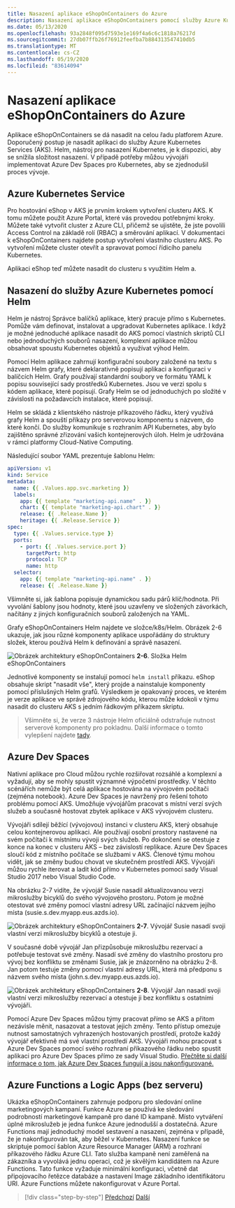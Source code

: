 ```yaml
---
title: Nasazení aplikace eShopOnContainers do Azure
description: Nasazení aplikace eShopOnContainers pomocí služby Azure Kubernetes, Helm a DevSpaces.
ms.date: 05/13/2020
ms.openlocfilehash: 93a2848f095d7593e1e169f4a6c6c1818a76217d
ms.sourcegitcommit: 27db07ffb26f76912feefba7b884313547410db5
ms.translationtype: MT
ms.contentlocale: cs-CZ
ms.lasthandoff: 05/19/2020
ms.locfileid: "83614094"
---
```

# <a name="deploying-eshoponcontainers-to-azure"></a>Nasazení aplikace eShopOnContainers do Azure

Aplikace eShopOnContainers se dá nasadit na celou řadu platforem Azure. Doporučený postup je nasadit aplikaci do služby Azure Kubernetes Services (AKS). Helm, nástroj pro nasazení Kubernetes, je k dispozici, aby se snížila složitost nasazení. V případě potřeby můžou vývojáři implementovat Azure Dev Spaces pro Kubernetes, aby se zjednodušil proces vývoje.

## <a name="azure-kubernetes-service"></a>Azure Kubernetes Service

Pro hostování eShop v AKS je prvním krokem vytvoření clusteru AKS. K tomu můžete použít Azure Portal, které vás provedou potřebnými kroky. Můžete také vytvořit cluster z Azure CLI, přičemž se ujistěte, že jste povolili Access Control na základě rolí (RBAC) a směrování aplikací. V dokumentaci k eShopOnContainers najdete postup vytvoření vlastního clusteru AKS. Po vytvoření můžete cluster otevřít a spravovat pomocí řídicího panelu Kubernetes.

Aplikaci eShop teď můžete nasadit do clusteru s využitím Helm a.

## <a name="deploying-to-azure-kubernetes-service-using-helm"></a>Nasazení do služby Azure Kubernetes pomocí Helm

Helm je nástroj Správce balíčků aplikace, který pracuje přímo s Kubernetes. Pomůže vám definovat, instalovat a upgradovat Kubernetes aplikace. I když je možné jednoduché aplikace nasadit do AKS pomocí vlastních skriptů CLI nebo jednoduchých souborů nasazení, komplexní aplikace můžou obsahovat spoustu Kubernetes objektů a využívat výhod Helm.

Pomocí Helm aplikace zahrnují konfigurační soubory založené na textu s názvem Helm grafy, které deklarativně popisují aplikaci a konfiguraci v balíčcích Helm. Grafy používají standardní soubory ve formátu YAML k popisu související sady prostředků Kubernetes. Jsou ve verzi spolu s kódem aplikace, které popisují. Grafy Helm se od jednoduchých po složité v závislosti na požadavcích instalace, které popisují.

Helm se skládá z klientského nástroje příkazového řádku, který využívá grafy Helm a spouští příkazy pro serverovou komponentu s názvem, do které končí. Do služby komunikuje s rozhraním API Kubernetes, aby bylo zajištěno správné zřizování vašich kontejnerových úloh. Helm je udržována v rámci platformy Cloud-Native Computing.

Následující soubor YAML prezentuje šablonu Helm:

```yaml
apiVersion: v1
kind: Service
metadata:
  name: {{ .Values.app.svc.marketing }}
  labels:
    app: {{ template "marketing-api.name" . }}
    chart: {{ template "marketing-api.chart" . }}
    release: {{ .Release.Name }}
    heritage: {{ .Release.Service }}
spec:
  type: {{ .Values.service.type }}
  ports:
    - port: {{ .Values.service.port }}
      targetPort: http
      protocol: TCP
      name: http
  selector:
    app: {{ template "marketing-api.name" . }}
    release: {{ .Release.Name }}
```

Všimněte si, jak šablona popisuje dynamickou sadu párů klíč/hodnota. Při vyvolání šablony jsou hodnoty, které jsou uzavřeny ve složených závorkách, načítány z jiných konfiguračních souborů založených na YAML.

Grafy eShopOnContainers Helm najdete ve složce/k8s/Helm. Obrázek 2-6 ukazuje, jak jsou různé komponenty aplikace uspořádány do struktury složek, kterou používá Helm k definování a správě nasazení.

![Obrázek architektury eShopOnContainers ](./media/eshoponcontainers-helm-folder.png)
 **2-6**. Složka Helm eShopOnContainers

Jednotlivé komponenty se instalují pomocí `helm install` příkazu. eShop obsahuje skript "nasadit vše", který projde a nainstaluje komponenty pomocí příslušných Helm grafů. Výsledkem je opakovaný proces, ve kterém je verze aplikace ve správě zdrojového kódu, kterou může kdokoli v týmu nasadit do clusteru AKS s jedním řádkovým příkazem skriptu.

> Všimněte si, že verze 3 nástroje Helm oficiálně odstraňuje nutnost serverové komponenty pro pokladnu. Další informace o tomto vylepšení najdete [tady](https://medium.com/better-programming/why-is-tiller-missing-in-helm-3-2347c446714).

## <a name="azure-dev-spaces"></a>Azure Dev Spaces

Nativní aplikace pro Cloud můžou rychle rozšiřovat rozsáhlé a komplexní a vyžadují, aby se mohly spustit významné výpočetní prostředky. V těchto scénářích nemůže být celá aplikace hostována na vývojovém počítači (zejména notebook). Azure Dev Spaces je navržený pro řešení tohoto problému pomocí AKS. Umožňuje vývojářům pracovat s místní verzí svých služeb a současně hostovat zbytek aplikace v AKS vývojovém clusteru.

Vývojáři sdílejí běžící (vývojovou) instanci v clusteru AKS, který obsahuje celou kontejnerovou aplikaci. Ale používají osobní prostory nastavené na svém počítači k místnímu vývoji svých služeb. Po dokončení se otestuje z konce na konec v clusteru AKS – bez závislostí replikace. Azure Dev Spaces sloučí kód z místního počítače se službami v AKS. Členové týmu mohou vidět, jak se změny budou chovat ve skutečném prostředí AKS. Vývojáři můžou rychle iterovat a ladit kód přímo v Kubernetes pomocí sady Visual Studio 2017 nebo Visual Studio Code.

Na obrázku 2-7 vidíte, že vývojář Susie nasadil aktualizovanou verzi mikroslužby bicyklů do svého vývojového prostoru. Potom je možné otestovat své změny pomocí vlastní adresy URL začínající názvem jejího místa (susie.s.dev.myapp.eus.azds.io).

![Obrázek architektury eShopOnContainers ](./media/azure-devspaces-one.png)
 **2-7**. Vývojář Susie nasadí svoji vlastní verzi mikroslužby bicyklů a otestuje ji.

V současné době vývojář Jan přizpůsobuje mikroslužbu rezervací a potřebuje testovat své změny. Nasadí své změny do vlastního prostoru pro vývoj bez konfliktu se změnami Susie, jak je znázorněno na obrázku 2-8. Jan potom testuje změny pomocí vlastní adresy URL, která má předponu s názvem svého místa (john.s.dev.myapp.eus.azds.io).

![Obrázek architektury eShopOnContainers ](./media/azure-devspaces-two.png)
 **2-8**. Vývojář Jan nasadí svoji vlastní verzi mikroslužby rezervací a otestuje ji bez konfliktu s ostatními vývojáři.

Pomocí Azure Dev Spaces můžou týmy pracovat přímo se AKS a přitom nezávisle měnit, nasazovat a testovat jejich změny. Tento přístup omezuje nutnost samostatných vyhrazených hostovaných prostředí, protože každý vývojář efektivně má své vlastní prostředí AKS. Vývojáři mohou pracovat s Azure Dev Spaces pomocí svého rozhraní příkazového řádku nebo spustit aplikaci pro Azure Dev Spaces přímo ze sady Visual Studio. [Přečtěte si další informace o tom, jak Azure Dev Spaces fungují a jsou nakonfigurované.](https://docs.microsoft.com/azure/dev-spaces/how-dev-spaces-works)

## <a name="azure-functions-and-logic-apps-serverless"></a>Azure Functions a Logic Apps (bez serveru)

Ukázka eShopOnContainers zahrnuje podporu pro sledování online marketingových kampaní. Funkce Azure se používá ke sledování podrobností marketingové kampaně pro dané ID kampaně. Místo vytváření úplné mikroslužeb je jedna funkce Azure jednodušší a dostatečná. Azure Functions mají jednoduchý model sestavení a nasazení, zejména v případě, že je nakonfigurován tak, aby běžel v Kubernetes. Nasazení funkce se skriptuje pomocí šablon Azure Resource Manager (ARM) a rozhraní příkazového řádku Azure CLI. Tato služba kampaně není zaměřená na zákazníka a vyvolává jednu operaci, což je skvělým kandidátem na Azure Functions. Tato funkce vyžaduje minimální konfiguraci, včetně dat připojovacího řetězce databáze a nastavení Image základního identifikátoru URI. Azure Functions můžete nakonfigurovat v Azure Portal.

>[!div class="step-by-step"]
>[Předchozí](map-eshoponcontainers-azure-services.md) 
> [Další](centralized-configuration.md)
